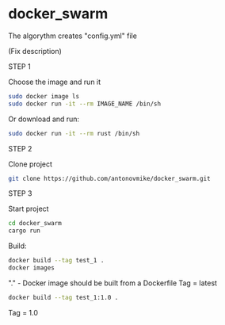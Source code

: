 # docker_swarm

The algorythm creates "config.yml" file

(Fix description)

STEP 1

Choose the image and run it
```bash
sudo docker image ls
sudo docker run -it --rm IMAGE_NAME /bin/sh
```

Or download and run:
```bash
sudo docker run -it --rm rust /bin/sh
```

STEP 2

Clone project
```bash
git clone https://github.com/antonovmike/docker_swarm.git
```

STEP 3

Start project
```bash
cd docker_swarm
cargo run
```

Build:
```bash
docker build --tag test_1 .
docker images
```
"." - Docker image should be built from a Dockerfile
Tag = latest
```bash
docker build --tag test_1:1.0 .
```
Tag = 1.0
